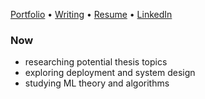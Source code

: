 [Portfolio](#) • [Writing](#) • [Resume](#) • [LinkedIn](https://www.linkedin.com/in/diego-toribio-096155210/) 

### Now
- researching potential thesis topics
- exploring deployment and system design
- studying ML theory and algorithms